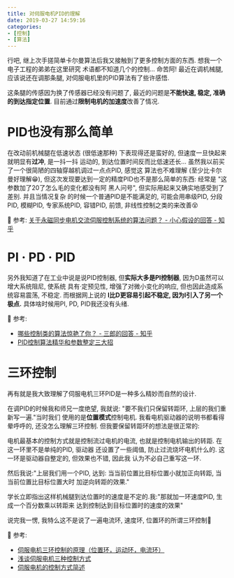 ```yaml
---
title: 对伺服电机PID的理解
date: 2019-03-27 14:59:16
categories:
- [控制]
- [算法]
---
```


行吧, 继上次手搓简单卡尔曼算法后我又接触到了更多控制方面的东西. 想我一个电子工程的弟弟在这里研究
术语都不知道几个的控制... 命苦阿!
最近在调机械腿, 应该说还在调那条腿, 对伺服电机里的PID算法有了些许感悟.

<!-- More -->

这条腿的传感因为换了传感器已经没有问题了, 最近的问题是**不能快速, 稳定, 准确的到达指定位置**.
目前通过**限制电机的加速度**改善了情况.

# PID也没有那么简单

在改动前机械腿在低速状态 (很低速那种) 下表现得还是蛮好的, 但速度一旦快起来就明显有**过冲**, 是一抖一抖
运动的, 到达位置时间反而比低速还长... 虽然我以前买了一个很简陋的四轴穿越机调过一点点PID, 感觉这
算法也不难理解 (至少比卡尔曼好理解😁), 但这次发现要达到一定的精度PID也不是那么简单的东西: 经常是
 "这参数加了20了怎么毛的变化都没有阿 黑人问号", 但实际用起来又确实地感受到了差别. 并且当情况复杂
 的时候一个普通PID是不能满足的, 可能会用串级PID, 分段PID, 模糊PID, 专家系统PID, 容错PID,
 前馈, 非线性控制之类的来改善😵

🔗 参考: [关于永磁同步电机交流伺服控制系统的算法问题？ - 小心假设的回答 - 知乎](https://www.zhihu.com/question/22603676/answer/28847509)

# PI · PD · PID

另外我知道了在工业中说是说PID控制器, 但**实际大多是PI控制器**, 因为D虽然可以增大系统阻尼, 使系统
具有·定预见性, 增强了对微小变化的响应, 但也因此造成系统容易震荡, 不稳定. 而根据网上说的
**I比D更容易引起不稳定, 因为I引入了另一个极点.** 具体啥时候用PI, PD, PID我还没有头绪.

🔗 参考:
- [哪些控制类的算法惊艳了你？ - 三郎的回答 - 知乎](https://www.zhihu.com/question/26944678/answer/44687208)
- [PID控制算法精华和参数整定三大招](http://www.sohu.com/a/155185294_464086)

# 三环控制

再有就是我大致理解了伺服电机三环PID是一种多么精妙而自然的设计.

在调PID的时候我和师兄一度绝望, 我就说: "要不我们只保留转距环, 上层的我们重新写一遍."当时我们
使用的是**位置模式**控制电机. 我看电机驱动器的说明书都看得晕呼呼的, 还没怎么理解三环控制.
但我要保留转距环的想法是很正常的:

电机最基本的控制方式就是控制流过电机的电流, 也就是控制电机输出的转距. 在这一环里不是单纯的PID,
驱动器 还设置了一些阈值, 防止过流烧坏电机什么的. 这一环是驱动器自整定的, 但效果也不错, 因此我
认为不必自己重写这一环.

然后我说:"上层我们用一个PID, 达到: 当当前位置比目标位置小就加正向转距, 当当前位置比目标位置大时
加逆向转距的效果."

学长立即指出这样机械腿到达位置时的速度是不定的.我:"那就加一环速度PID, 生成一个百分数乘以转距来
达到控制达到目标位置时的速度的效果"

说完我一愣, 我特么这不是说了一遍电流环, 速度环, 位置环的所谓三环控制🐴

🔗 参考:

- [伺服电机三环控制的原理（位置环，运动环，电流环）](http://www.voidcn.com/article/p-hxjakzgh-pw.html)
- [浅谈伺服电机三种控制方式](https://blog.csdn.net/Andy20081251/article/details/79457911)
- [伺服电机的控制方式简述](https://zhuanlan.zhihu.com/p/21311021)